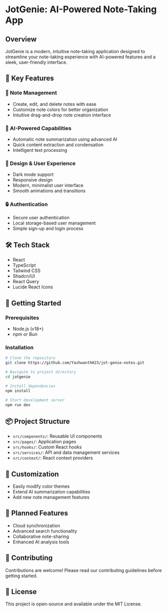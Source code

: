 
# JotGenie: AI-Powered Note-Taking App

## Overview
JotGenie is a modern, intuitive note-taking application designed to streamline your note-taking experience with AI-powered features and a sleek, user-friendly interface.

## 🌟 Key Features

### 📝 Note Management
- Create, edit, and delete notes with ease
- Customize note colors for better organization
- Intuitive drag-and-drop note creation interface

### 🤖 AI-Powered Capabilities
- Automatic note summarization using advanced AI
- Quick content extraction and condensation
- Intelligent text processing

### 🎨 Design & User Experience
- Dark mode support
- Responsive design
- Modern, minimalist user interface
- Smooth animations and transitions

### 🔒 Authentication
- Secure user authentication
- Local storage-based user management
- Simple sign-up and login process

## 🛠 Tech Stack
- React
- TypeScript
- Tailwind CSS
- Shadcn/UI
- React Query
- Lucide React Icons

## 🚀 Getting Started

### Prerequisites
- Node.js (v18+)
- npm or Bun

### Installation
```bash
# Clone the repository
git clone https://github.com/Yashwanth023/jot-genie-notes.git

# Navigate to project directory
cd jotgenie

# Install dependencies
npm install

# Start development server
npm run dev
```

## 📦 Project Structure
- `src/components/`: Reusable UI components
- `src/pages/`: Application pages
- `src/hooks/`: Custom React hooks
- `src/services/`: API and data management services
- `src/context/`: React context providers

## 🌈 Customization
- Easily modify color themes
- Extend AI summarization capabilities
- Add new note management features

## 🔮 Planned Features
- Cloud synchronization
- Advanced search functionality
- Collaborative note-sharing
- Enhanced AI analysis tools

## 📝 Contributing
Contributions are welcome! Please read our contributing guidelines before getting started.

## 📄 License
This project is open-source and available under the MIT License.
